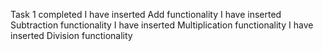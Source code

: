 Task 1 completed
I have inserted Add functionality
I have inserted Subtraction functionality
I have inserted Multiplication functionality
I have inserted Division functionality